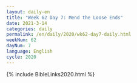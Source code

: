 ```yaml
---
layout: daily-en
title: "Week 62 Day 7: Mend the Loose Ends"
date: 2021-3-14 
categories: daily
permalink: /en/daily/2020/wk62-day7-daily.html
weekNum: 62
dayNum: 7
language: English
cycle: 2020
---
```


{% include BibleLinks2020.html %} 
